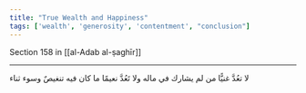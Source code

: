```yaml
---
title: "True Wealth and Happiness"
tags: ['wealth', 'generosity', 'contentment', "conclusion"]
---
```


 Section 158 in [[al-Adab al-ṣaghīr]]

---
لا تعُدَّ غنيًّا من لم يشارك في ماله ولا تَعُدَّ نعيمًا ما كان فيه تنغيصٌ وسوء ثناء
